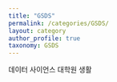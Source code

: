 ```yaml
---
title: "GSDS"
permalink: /categories/GSDS/
layout: category
author_profile: true
taxonomy: GSDS
---
```


데이터 사이언스 대학원 생활